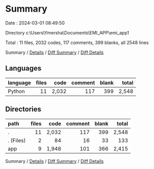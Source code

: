 # Summary

Date : 2024-03-01 08:49:50

Directory c:\\Users\\Ymersha\\Documents\\EMI_APP\\emi_app1

Total : 11 files,  2032 codes, 117 comments, 399 blanks, all 2548 lines

Summary / [Details](details.md) / [Diff Summary](diff.md) / [Diff Details](diff-details.md)

## Languages
| language | files | code | comment | blank | total |
| :--- | ---: | ---: | ---: | ---: | ---: |
| Python | 11 | 2,032 | 117 | 399 | 2,548 |

## Directories
| path | files | code | comment | blank | total |
| :--- | ---: | ---: | ---: | ---: | ---: |
| . | 11 | 2,032 | 117 | 399 | 2,548 |
| . (Files) | 2 | 84 | 16 | 33 | 133 |
| app | 9 | 1,948 | 101 | 366 | 2,415 |

Summary / [Details](details.md) / [Diff Summary](diff.md) / [Diff Details](diff-details.md)